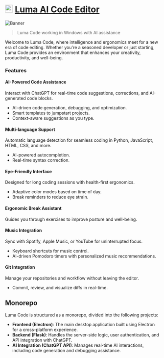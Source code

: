 # <img src="https://github.com/user-attachments/assets/ee43e0c1-68be-46e1-a01b-707f6536941f" width="25"> **[Luma AI Code Editor]()**


![Banner](https://github.com/user-attachments/assets/05018e3c-3fb6-4c86-b702-c1d807ee4826)
> Luma Code working in Windows with AI assistance

Welcome to Luma Code, where intelligence and ergonomics meet for a new era of code editing. Whether you're a seasoned developer or just starting, Luma Code provides an environment that enhances your creativity, productivity, and well-being.

### **Features**

#### **AI-Powered Code Assistance**
Interact with ChatGPT for real-time code suggestions, corrections, and AI-generated code blocks.
- AI-driven code generation, debugging, and optimization.
- Smart templates to jumpstart projects.
- Context-aware suggestions as you type.

#### **Multi-language Support**
Automatic language detection for seamless coding in Python, JavaScript, HTML, CSS, and more.
- AI-powered autocompletion.
- Real-time syntax correction.

#### **Eye-Friendly Interface**
Designed for long coding sessions with health-first ergonomics.
- Adaptive color modes based on time of day.
- Break reminders to reduce eye strain.

#### **Ergonomic Break Assistant**
Guides you through exercises to improve posture and well-being.

#### **Music Integration**
Sync with Spotify, Apple Music, or YouTube for uninterrupted focus.
- Keyboard shortcuts for music control.
- AI-driven Pomodoro timers with personalized music recommendations.

#### **Git Integration**
Manage your repositories and workflow without leaving the editor.
- Commit, review, and visualize diffs in real-time.

## **Monorepo**
Luma Code is structured as a monorepo, divided into the following projects:

- **Frontend (Electron)**: The main desktop application built using Electron for a cross-platform experience.
- **Backend (Flask)**: Handles the server-side logic, user authentication, and API integration with ChatGPT.
- **AI Integration (ChatGPT API)**: Manages real-time AI interactions, including code generation and debugging assistance.

